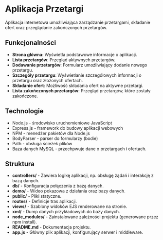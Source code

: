 # Aplikacja Przetargi

Aplikacja internetowa umożliwiająca zarządzanie przetargami, składanie ofert oraz przeglądanie zakończonych przetargów.

## Funkcjonalności

- **Strona główna**: Wyświetla podstawowe informacje o aplikacji.
- **Lista przetargów**: Przegląd aktywnych przetargów.
- **Dodawanie przetargów**: Formularz umożliwiający dodanie nowego przetargu.
- **Szczegóły przetargu**: Wyświetlanie szczegółowych informacji o przetargu oraz złożonych ofertach.
- **Składanie ofert**: Możliwość składania ofert na aktywne przetargi.
- **Lista zakończonych przetargów**: Przegląd przetargów, które zostały zakończone.


## Technologie

- Node.js - środowisko uruchomieniowe JavaScript
- Express.js - framework do budowy aplikacji webowych
- NPM - menedżer pakietów dla Node.js
- BodyParser - parser do formularzy (bodie)
- Path - obsługa ścieżek plików
- Baza danych MySQL - przechpwuje dane o przetargach i ofertach.

## Struktura

- **controllers/** - Zawiera logikę aplikacji, np. obsługę żądań i interakcję z bazą danych.
- **db/** - Konfiguracja połączenia z bazą danych.
- **demo/** - Wideo pokazowa z działania  oraz bazy danych.
- **public/** - Pliki statyczne.
- **routes/** - Definicje tras aplikacji.
- **views/** - Szablony widoków EJS renderowane na stronie.
- **xml/** - Dump danych przykładowych do bazy danych.
- **node_modules/** - Zainstalowane zależności projektu (generowane przez npm install).
- **README.md** - Dokumentacja projektu.
- **app.js** - Główny plik aplikacji, konfigurujący serwer i middleware.
